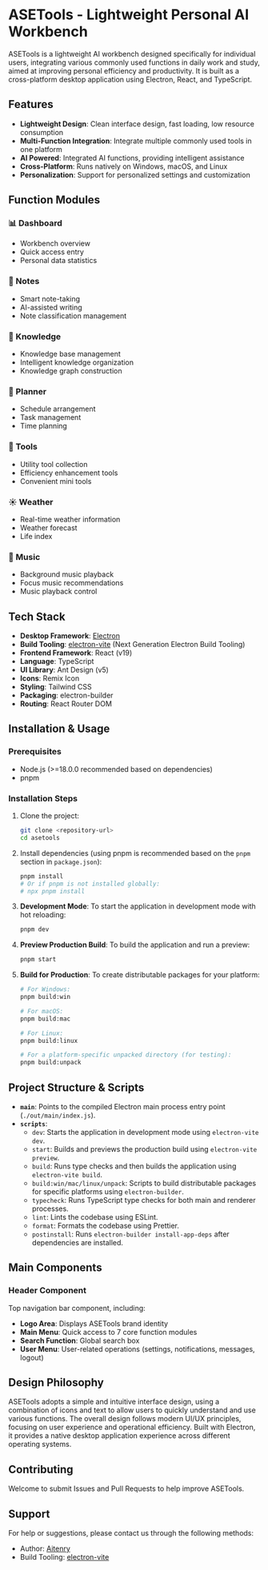 # ASETools - Lightweight Personal AI Workbench

ASETools is a lightweight AI workbench designed specifically for individual users, integrating various commonly used functions in daily work and study, aimed at improving personal efficiency and productivity. It is built as a cross-platform desktop application using Electron, React, and TypeScript.

## Features

- **Lightweight Design**: Clean interface design, fast loading, low resource consumption
- **Multi-Function Integration**: Integrate multiple commonly used tools in one platform
- **AI Powered**: Integrated AI functions, providing intelligent assistance
- **Cross-Platform**: Runs natively on Windows, macOS, and Linux
- **Personalization**: Support for personalized settings and customization

## Function Modules

### 📊 Dashboard
- Workbench overview
- Quick access entry
- Personal data statistics

### 📝 Notes
- Smart note-taking
- AI-assisted writing
- Note classification management

### 🧠 Knowledge
- Knowledge base management
- Intelligent knowledge organization
- Knowledge graph construction

### 📅 Planner
- Schedule arrangement
- Task management
- Time planning

### 🔧 Tools
- Utility tool collection
- Efficiency enhancement tools
- Convenient mini tools

### ☀️ Weather
- Real-time weather information
- Weather forecast
- Life index

### 🎵 Music
- Background music playback
- Focus music recommendations
- Music playback control

## Tech Stack

- **Desktop Framework**: [Electron](https://www.electronjs.org/)
- **Build Tooling**: [electron-vite](https://electron-vite.org) (Next Generation Electron Build Tooling)
- **Frontend Framework**: React (v19)
- **Language**: TypeScript
- **UI Library**: Ant Design (v5)
- **Icons**: Remix Icon
- **Styling**: Tailwind CSS
- **Packaging**: electron-builder
- **Routing**: React Router DOM

## Installation & Usage

### Prerequisites

- Node.js (>=18.0.0 recommended based on dependencies)
- pnpm

### Installation Steps

1.  Clone the project:
    ```bash
    git clone <repository-url>
    cd asetools
    ```

2.  Install dependencies (using pnpm is recommended based on the `pnpm` section in `package.json`):
    ```bash
    pnpm install
    # Or if pnpm is not installed globally:
    # npx pnpm install
    ```

3.  **Development Mode**: To start the application in development mode with hot reloading:
    ```bash
    pnpm dev
    ```

4.  **Preview Production Build**: To build the application and run a preview:
    ```bash
    pnpm start
    ```

5.  **Build for Production**: To create distributable packages for your platform:
    ```bash
    # For Windows:
    pnpm build:win

    # For macOS:
    pnpm build:mac

    # For Linux:
    pnpm build:linux

    # For a platform-specific unpacked directory (for testing):
    pnpm build:unpack
    ```

## Project Structure & Scripts

- **`main`**: Points to the compiled Electron main process entry point (`./out/main/index.js`).
- **`scripts`**:
  - `dev`: Starts the application in development mode using `electron-vite dev`.
  - `start`: Builds and previews the production build using `electron-vite preview`.
  - `build`: Runs type checks and then builds the application using `electron-vite build`.
  - `build:win/mac/linux/unpack`: Scripts to build distributable packages for specific platforms using `electron-builder`.
  - `typecheck`: Runs TypeScript type checks for both main and renderer processes.
  - `lint`: Lints the codebase using ESLint.
  - `format`: Formats the codebase using Prettier.
  - `postinstall`: Runs `electron-builder install-app-deps` after dependencies are installed.

## Main Components

### Header Component

Top navigation bar component, including:

- **Logo Area**: Displays ASETools brand identity
- **Main Menu**: Quick access to 7 core function modules
- **Search Function**: Global search box
- **User Menu**: User-related operations (settings, notifications, messages, logout)

## Design Philosophy

ASETools adopts a simple and intuitive interface design, using a combination of icons and text to allow users to quickly understand and use various functions. The overall design follows modern UI/UX principles, focusing on user experience and operational efficiency. Built with Electron, it provides a native desktop application experience across different operating systems.

## Contributing

Welcome to submit Issues and Pull Requests to help improve ASETools.

## Support

For help or suggestions, please contact us through the following methods:

- Author: [Aitenry](https://github.com/Aitenry)
- Build Tooling: [electron-vite](https://electron-vite.org)
